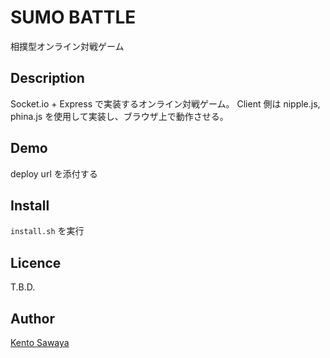 SUMO BATTLE
====

相撲型オンライン対戦ゲーム

## Description

Socket.io + Express で実装するオンライン対戦ゲーム。
Client 側は nipple.js, phina.js を使用して実装し、ブラウザ上で動作させる。

## Demo

deploy url を添付する

## Install

`install.sh` を実行

## Licence

T.B.D.

## Author

[Kento Sawaya](https://github.com/KentoSawaya)
